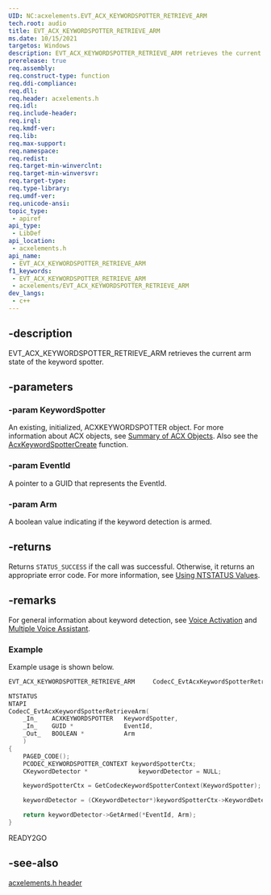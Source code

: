 ```yaml
---
UID: NC:acxelements.EVT_ACX_KEYWORDSPOTTER_RETRIEVE_ARM
tech.root: audio 
title: EVT_ACX_KEYWORDSPOTTER_RETRIEVE_ARM
ms.date: 10/15/2021
targetos: Windows
description: EVT_ACX_KEYWORDSPOTTER_RETRIEVE_ARM retrieves the current arm state of the keyword spotter.
prerelease: true
req.assembly: 
req.construct-type: function
req.ddi-compliance: 
req.dll: 
req.header: acxelements.h
req.idl: 
req.include-header: 
req.irql: 
req.kmdf-ver: 
req.lib: 
req.max-support: 
req.namespace: 
req.redist: 
req.target-min-winverclnt: 
req.target-min-winversvr: 
req.target-type: 
req.type-library: 
req.umdf-ver: 
req.unicode-ansi: 
topic_type:
 - apiref
api_type:
 - LibDef
api_location:
 - acxelements.h
api_name:
 - EVT_ACX_KEYWORDSPOTTER_RETRIEVE_ARM
f1_keywords:
 - EVT_ACX_KEYWORDSPOTTER_RETRIEVE_ARM
 - acxelements/EVT_ACX_KEYWORDSPOTTER_RETRIEVE_ARM
dev_langs:
 - c++
---
```


## -description

EVT_ACX_KEYWORDSPOTTER_RETRIEVE_ARM retrieves the current arm state of the keyword spotter.

## -parameters

### -param KeywordSpotter

An existing, initialized, ACXKEYWORDSPOTTER object. For more information about ACX objects, see [Summary of ACX Objects](/windows-hardware/drivers/audio/acx-summary-of-objects). Also see the [AcxKeywordSpotterCreate](nf-acxelements-acxkeywordspottercreate.md) function.

### -param EventId

A pointer to a GUID that represents the EventId. 

### -param Arm

A boolean value indicating if the keyword detection is armed.

## -returns

Returns `STATUS_SUCCESS` if the call was successful. Otherwise, it returns an appropriate error code. For more information, see [Using NTSTATUS Values](/windows-hardware/drivers/kernel/using-ntstatus-values).

## -remarks

For general information about keyword detection, see [Voice Activation](/windows-hardware/drivers/audio/voice-activation) and [Multiple Voice Assistant](/windows-hardware/drivers/audio/voice-activation-mva).

### Example

Example usage is shown below.

```cpp
EVT_ACX_KEYWORDSPOTTER_RETRIEVE_ARM     CodecC_EvtAcxKeywordSpotterRetrieveArm;

NTSTATUS
NTAPI
CodecC_EvtAcxKeywordSpotterRetrieveArm(
    _In_    ACXKEYWORDSPOTTER   KeywordSpotter,
    _In_    GUID *              EventId,
    _Out_   BOOLEAN *           Arm
    )
{
    PAGED_CODE();
    PCODEC_KEYWORDSPOTTER_CONTEXT keywordSpotterCtx;
    CKeywordDetector *              keywordDetector = NULL;

    keywordSpotterCtx = GetCodecKeywordSpotterContext(KeywordSpotter);

    keywordDetector = (CKeywordDetector*)keywordSpotterCtx->KeywordDetector;

    return keywordDetector->GetArmed(*EventId, Arm);
}
```
READY2GO

## -see-also

[acxelements.h header](index.md)


